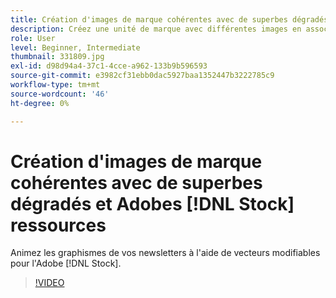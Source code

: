```yaml
---
title: Création d'images de marque cohérentes avec de superbes dégradés et Adobes [!DNL Stock] ressources
description: Créez une unité de marque avec différentes images en associant des couleurs et des dégradés dans votre campagne publicitaire
role: User
level: Beginner, Intermediate
thumbnail: 331809.jpg
exl-id: d98d94a4-37c1-4cce-a962-133b9b596593
source-git-commit: e3982cf31ebb0dac5927baa1352447b3222785c9
workflow-type: tm+mt
source-wordcount: '46'
ht-degree: 0%

---
```


# Création d&#39;images de marque cohérentes avec de superbes dégradés et Adobes [!DNL Stock] ressources

Animez les graphismes de vos newsletters à l&#39;aide de vecteurs modifiables pour l&#39;Adobe [!DNL Stock].

>[!VIDEO](https://video.tv.adobe.com/v/331809?hidetitle=true)
